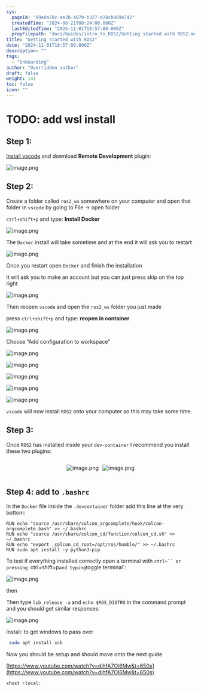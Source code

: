 ```yaml
---
sys:
  pageId: "89e0a78c-4e2b-4070-b327-d28cb0694742"
  createdTime: "2024-08-21T00:24:00.000Z"
  lastEditedTime: "2024-11-01T18:57:00.000Z"
  propFilepath: "docs/Guides/intro_to_ROS2/Getting started with ROS2.md"
title: "Getting started with ROS2"
date: "2024-11-01T18:57:00.000Z"
description: ""
tags:
  - "Onboarding"
author: "Overridden author"
draft: false
weight: 141
toc: false
icon: ""
---
```


# TODO: add wsl install

## Step 1:

[Install vscode](https://code.visualstudio.com/download) and download **Remote Development** plugin:

![image.png](https://prod-files-secure.s3.us-west-2.amazonaws.com/d518164a-d88e-44d1-a4ee-3adb3bd8bce0/efb52993-1881-4a40-b95e-6f020334f022/image.png?X-Amz-Algorithm=AWS4-HMAC-SHA256&X-Amz-Content-Sha256=UNSIGNED-PAYLOAD&X-Amz-Credential=ASIAZI2LB466YEMYRAZK%2F20250301%2Fus-west-2%2Fs3%2Faws4_request&X-Amz-Date=20250301T090744Z&X-Amz-Expires=3600&X-Amz-Security-Token=IQoJb3JpZ2luX2VjEGQaCXVzLXdlc3QtMiJGMEQCIHtP0m8UWcXZ0KgeW%2BKE0psTCgXki7C4EYF1dx7uDTasAiAfm3JkPyHoPWjlkJlnvoikiEwyUIoRSiW7xJ4%2B9WuPrCqIBAid%2F%2F%2F%2F%2F%2F%2F%2F%2F%2F8BEAAaDDYzNzQyMzE4MzgwNSIMwskumXdBxoWTdysLKtwDQIE006nSgVmKxS4tpw%2FPVGhkBSM4Lvn6teb5JDdZ08ce4F3jAR9BnBsLi%2F0UlN0LW3mfhryHSCmAwrnIoDRl8igtv5v7ViK50b3qD6asG4BgXOVbTFob1Y3mI4Ul1o%2FTF4a6YzW9ujdIgzw7Kg9g1LQ%2Fd2Wgd%2BsEu4zK4Gvlcll461cqn5hvgqmkB775xmmbNnqXD7cAY1dzOuhr5vk%2Fq%2FNVNjBQ1IOqJep2k4kCEQuWZdOuwf%2Fezl2H%2BLnUN9OGZw9lwJ63FfOrd6PD5NSJv3gQC95xabUFpM0unLhEOeKcgO1qbYR7NCv8%2Fl04%2F4vhaW1p76yiEiAgnKH6VFuPcdTf4%2F9QACWeho%2F6lSHYrlOV9iIFE%2FQDeAjj0N6k85mnjlOhUt%2FU9it9qW8z%2BhUx2gmLRo2vz0JVxCCtwuknKRYfRz5NZRdO5i%2FqAsBJ6WGmvB1HUHKb850C6Z0T7TOCKXrZsMa9YM0G5u5bg%2FZLpIGdJipT0OcaFJhMMYIo8%2FyUIIQ2gSks77tezv1llnGdcJTSZ1xYd51g66Tid0%2FXa6%2BqSD2%2FoAD%2Bzh3lG61ucZILbQ%2FBpzCgb2mTl4tXp1GjvHuv9IaiZDhowJZ93YQtoKTgKpghc%2Bg4xyl5JC4w5pCKvgY6pgHyZrEwYUWS2FhIXl%2FXzCInsr9LcFzdmO%2FfCTS%2Bl0Qwm0VRZaZtGOTE7OgAQK4jr0tqC7cLZJvVn5iX%2BgU3wxImyLUinMNRmLQ9FyMZUaXNonZHkTLkEZ%2F%2BbbA6RF7mtMaCjKspiZ4Wit0ClVRVX3BaPHPyLp1lqL3CQ32z1LSPpSvIzp5I38zQ%2Fpu%2B9iKDWnZOPBKvhOJucn1GOpoPtq0tidwq8gDP&X-Amz-Signature=60645fc9054fa53bba0fabd034e1712120e972f492ebe35d08dcccb5934e73f9&X-Amz-SignedHeaders=host&x-id=GetObject)

## Step 2:

Create a folder called `ros2_ws` somewhere on your computer and open that folder in `vscode` by going to File → open folder 

`ctrl+shift+p` and type: **Install Docker**

![image.png](https://prod-files-secure.s3.us-west-2.amazonaws.com/d518164a-d88e-44d1-a4ee-3adb3bd8bce0/2269dc0e-1cd5-47ff-bceb-c04ad9b2eab0/image.png?X-Amz-Algorithm=AWS4-HMAC-SHA256&X-Amz-Content-Sha256=UNSIGNED-PAYLOAD&X-Amz-Credential=ASIAZI2LB466YEMYRAZK%2F20250301%2Fus-west-2%2Fs3%2Faws4_request&X-Amz-Date=20250301T090744Z&X-Amz-Expires=3600&X-Amz-Security-Token=IQoJb3JpZ2luX2VjEGQaCXVzLXdlc3QtMiJGMEQCIHtP0m8UWcXZ0KgeW%2BKE0psTCgXki7C4EYF1dx7uDTasAiAfm3JkPyHoPWjlkJlnvoikiEwyUIoRSiW7xJ4%2B9WuPrCqIBAid%2F%2F%2F%2F%2F%2F%2F%2F%2F%2F8BEAAaDDYzNzQyMzE4MzgwNSIMwskumXdBxoWTdysLKtwDQIE006nSgVmKxS4tpw%2FPVGhkBSM4Lvn6teb5JDdZ08ce4F3jAR9BnBsLi%2F0UlN0LW3mfhryHSCmAwrnIoDRl8igtv5v7ViK50b3qD6asG4BgXOVbTFob1Y3mI4Ul1o%2FTF4a6YzW9ujdIgzw7Kg9g1LQ%2Fd2Wgd%2BsEu4zK4Gvlcll461cqn5hvgqmkB775xmmbNnqXD7cAY1dzOuhr5vk%2Fq%2FNVNjBQ1IOqJep2k4kCEQuWZdOuwf%2Fezl2H%2BLnUN9OGZw9lwJ63FfOrd6PD5NSJv3gQC95xabUFpM0unLhEOeKcgO1qbYR7NCv8%2Fl04%2F4vhaW1p76yiEiAgnKH6VFuPcdTf4%2F9QACWeho%2F6lSHYrlOV9iIFE%2FQDeAjj0N6k85mnjlOhUt%2FU9it9qW8z%2BhUx2gmLRo2vz0JVxCCtwuknKRYfRz5NZRdO5i%2FqAsBJ6WGmvB1HUHKb850C6Z0T7TOCKXrZsMa9YM0G5u5bg%2FZLpIGdJipT0OcaFJhMMYIo8%2FyUIIQ2gSks77tezv1llnGdcJTSZ1xYd51g66Tid0%2FXa6%2BqSD2%2FoAD%2Bzh3lG61ucZILbQ%2FBpzCgb2mTl4tXp1GjvHuv9IaiZDhowJZ93YQtoKTgKpghc%2Bg4xyl5JC4w5pCKvgY6pgHyZrEwYUWS2FhIXl%2FXzCInsr9LcFzdmO%2FfCTS%2Bl0Qwm0VRZaZtGOTE7OgAQK4jr0tqC7cLZJvVn5iX%2BgU3wxImyLUinMNRmLQ9FyMZUaXNonZHkTLkEZ%2F%2BbbA6RF7mtMaCjKspiZ4Wit0ClVRVX3BaPHPyLp1lqL3CQ32z1LSPpSvIzp5I38zQ%2Fpu%2B9iKDWnZOPBKvhOJucn1GOpoPtq0tidwq8gDP&X-Amz-Signature=74cca6f80d04d48c8ac7c62d33c3ea7e3096ba238449c2c4844311f888e50b05&X-Amz-SignedHeaders=host&x-id=GetObject)

The `Docker` install will take sometime and at the end it will ask you to restart

![image.png](https://prod-files-secure.s3.us-west-2.amazonaws.com/d518164a-d88e-44d1-a4ee-3adb3bd8bce0/ed233f78-be33-4b1f-b89c-9c346c0e961e/image.png?X-Amz-Algorithm=AWS4-HMAC-SHA256&X-Amz-Content-Sha256=UNSIGNED-PAYLOAD&X-Amz-Credential=ASIAZI2LB466YEMYRAZK%2F20250301%2Fus-west-2%2Fs3%2Faws4_request&X-Amz-Date=20250301T090744Z&X-Amz-Expires=3600&X-Amz-Security-Token=IQoJb3JpZ2luX2VjEGQaCXVzLXdlc3QtMiJGMEQCIHtP0m8UWcXZ0KgeW%2BKE0psTCgXki7C4EYF1dx7uDTasAiAfm3JkPyHoPWjlkJlnvoikiEwyUIoRSiW7xJ4%2B9WuPrCqIBAid%2F%2F%2F%2F%2F%2F%2F%2F%2F%2F8BEAAaDDYzNzQyMzE4MzgwNSIMwskumXdBxoWTdysLKtwDQIE006nSgVmKxS4tpw%2FPVGhkBSM4Lvn6teb5JDdZ08ce4F3jAR9BnBsLi%2F0UlN0LW3mfhryHSCmAwrnIoDRl8igtv5v7ViK50b3qD6asG4BgXOVbTFob1Y3mI4Ul1o%2FTF4a6YzW9ujdIgzw7Kg9g1LQ%2Fd2Wgd%2BsEu4zK4Gvlcll461cqn5hvgqmkB775xmmbNnqXD7cAY1dzOuhr5vk%2Fq%2FNVNjBQ1IOqJep2k4kCEQuWZdOuwf%2Fezl2H%2BLnUN9OGZw9lwJ63FfOrd6PD5NSJv3gQC95xabUFpM0unLhEOeKcgO1qbYR7NCv8%2Fl04%2F4vhaW1p76yiEiAgnKH6VFuPcdTf4%2F9QACWeho%2F6lSHYrlOV9iIFE%2FQDeAjj0N6k85mnjlOhUt%2FU9it9qW8z%2BhUx2gmLRo2vz0JVxCCtwuknKRYfRz5NZRdO5i%2FqAsBJ6WGmvB1HUHKb850C6Z0T7TOCKXrZsMa9YM0G5u5bg%2FZLpIGdJipT0OcaFJhMMYIo8%2FyUIIQ2gSks77tezv1llnGdcJTSZ1xYd51g66Tid0%2FXa6%2BqSD2%2FoAD%2Bzh3lG61ucZILbQ%2FBpzCgb2mTl4tXp1GjvHuv9IaiZDhowJZ93YQtoKTgKpghc%2Bg4xyl5JC4w5pCKvgY6pgHyZrEwYUWS2FhIXl%2FXzCInsr9LcFzdmO%2FfCTS%2Bl0Qwm0VRZaZtGOTE7OgAQK4jr0tqC7cLZJvVn5iX%2BgU3wxImyLUinMNRmLQ9FyMZUaXNonZHkTLkEZ%2F%2BbbA6RF7mtMaCjKspiZ4Wit0ClVRVX3BaPHPyLp1lqL3CQ32z1LSPpSvIzp5I38zQ%2Fpu%2B9iKDWnZOPBKvhOJucn1GOpoPtq0tidwq8gDP&X-Amz-Signature=d1132f80a3837eae33d0eb9e5406fe6403c5a68c87af78627866768c7dfa36bf&X-Amz-SignedHeaders=host&x-id=GetObject)

Once you restart open `Docker` and finish the installation

It will ask you to make an account but you can just press skip on the top right

![image.png](https://prod-files-secure.s3.us-west-2.amazonaws.com/d518164a-d88e-44d1-a4ee-3adb3bd8bce0/21010ad9-1659-4fd9-9f59-9932a09b2a3d/image.png?X-Amz-Algorithm=AWS4-HMAC-SHA256&X-Amz-Content-Sha256=UNSIGNED-PAYLOAD&X-Amz-Credential=ASIAZI2LB466YEMYRAZK%2F20250301%2Fus-west-2%2Fs3%2Faws4_request&X-Amz-Date=20250301T090744Z&X-Amz-Expires=3600&X-Amz-Security-Token=IQoJb3JpZ2luX2VjEGQaCXVzLXdlc3QtMiJGMEQCIHtP0m8UWcXZ0KgeW%2BKE0psTCgXki7C4EYF1dx7uDTasAiAfm3JkPyHoPWjlkJlnvoikiEwyUIoRSiW7xJ4%2B9WuPrCqIBAid%2F%2F%2F%2F%2F%2F%2F%2F%2F%2F8BEAAaDDYzNzQyMzE4MzgwNSIMwskumXdBxoWTdysLKtwDQIE006nSgVmKxS4tpw%2FPVGhkBSM4Lvn6teb5JDdZ08ce4F3jAR9BnBsLi%2F0UlN0LW3mfhryHSCmAwrnIoDRl8igtv5v7ViK50b3qD6asG4BgXOVbTFob1Y3mI4Ul1o%2FTF4a6YzW9ujdIgzw7Kg9g1LQ%2Fd2Wgd%2BsEu4zK4Gvlcll461cqn5hvgqmkB775xmmbNnqXD7cAY1dzOuhr5vk%2Fq%2FNVNjBQ1IOqJep2k4kCEQuWZdOuwf%2Fezl2H%2BLnUN9OGZw9lwJ63FfOrd6PD5NSJv3gQC95xabUFpM0unLhEOeKcgO1qbYR7NCv8%2Fl04%2F4vhaW1p76yiEiAgnKH6VFuPcdTf4%2F9QACWeho%2F6lSHYrlOV9iIFE%2FQDeAjj0N6k85mnjlOhUt%2FU9it9qW8z%2BhUx2gmLRo2vz0JVxCCtwuknKRYfRz5NZRdO5i%2FqAsBJ6WGmvB1HUHKb850C6Z0T7TOCKXrZsMa9YM0G5u5bg%2FZLpIGdJipT0OcaFJhMMYIo8%2FyUIIQ2gSks77tezv1llnGdcJTSZ1xYd51g66Tid0%2FXa6%2BqSD2%2FoAD%2Bzh3lG61ucZILbQ%2FBpzCgb2mTl4tXp1GjvHuv9IaiZDhowJZ93YQtoKTgKpghc%2Bg4xyl5JC4w5pCKvgY6pgHyZrEwYUWS2FhIXl%2FXzCInsr9LcFzdmO%2FfCTS%2Bl0Qwm0VRZaZtGOTE7OgAQK4jr0tqC7cLZJvVn5iX%2BgU3wxImyLUinMNRmLQ9FyMZUaXNonZHkTLkEZ%2F%2BbbA6RF7mtMaCjKspiZ4Wit0ClVRVX3BaPHPyLp1lqL3CQ32z1LSPpSvIzp5I38zQ%2Fpu%2B9iKDWnZOPBKvhOJucn1GOpoPtq0tidwq8gDP&X-Amz-Signature=c9bed355d88a1f7b651f5106eb383487555805e3972131c2909765962e8cbc36&X-Amz-SignedHeaders=host&x-id=GetObject)

Then reopen `vscode` and open the `ros2_ws` folder you just made

press `ctrl+shift+p` and type: **reopen in container**

![image.png](https://prod-files-secure.s3.us-west-2.amazonaws.com/d518164a-d88e-44d1-a4ee-3adb3bd8bce0/4e93b8c2-41ad-488c-8095-c74205196118/image.png?X-Amz-Algorithm=AWS4-HMAC-SHA256&X-Amz-Content-Sha256=UNSIGNED-PAYLOAD&X-Amz-Credential=ASIAZI2LB466YEMYRAZK%2F20250301%2Fus-west-2%2Fs3%2Faws4_request&X-Amz-Date=20250301T090744Z&X-Amz-Expires=3600&X-Amz-Security-Token=IQoJb3JpZ2luX2VjEGQaCXVzLXdlc3QtMiJGMEQCIHtP0m8UWcXZ0KgeW%2BKE0psTCgXki7C4EYF1dx7uDTasAiAfm3JkPyHoPWjlkJlnvoikiEwyUIoRSiW7xJ4%2B9WuPrCqIBAid%2F%2F%2F%2F%2F%2F%2F%2F%2F%2F8BEAAaDDYzNzQyMzE4MzgwNSIMwskumXdBxoWTdysLKtwDQIE006nSgVmKxS4tpw%2FPVGhkBSM4Lvn6teb5JDdZ08ce4F3jAR9BnBsLi%2F0UlN0LW3mfhryHSCmAwrnIoDRl8igtv5v7ViK50b3qD6asG4BgXOVbTFob1Y3mI4Ul1o%2FTF4a6YzW9ujdIgzw7Kg9g1LQ%2Fd2Wgd%2BsEu4zK4Gvlcll461cqn5hvgqmkB775xmmbNnqXD7cAY1dzOuhr5vk%2Fq%2FNVNjBQ1IOqJep2k4kCEQuWZdOuwf%2Fezl2H%2BLnUN9OGZw9lwJ63FfOrd6PD5NSJv3gQC95xabUFpM0unLhEOeKcgO1qbYR7NCv8%2Fl04%2F4vhaW1p76yiEiAgnKH6VFuPcdTf4%2F9QACWeho%2F6lSHYrlOV9iIFE%2FQDeAjj0N6k85mnjlOhUt%2FU9it9qW8z%2BhUx2gmLRo2vz0JVxCCtwuknKRYfRz5NZRdO5i%2FqAsBJ6WGmvB1HUHKb850C6Z0T7TOCKXrZsMa9YM0G5u5bg%2FZLpIGdJipT0OcaFJhMMYIo8%2FyUIIQ2gSks77tezv1llnGdcJTSZ1xYd51g66Tid0%2FXa6%2BqSD2%2FoAD%2Bzh3lG61ucZILbQ%2FBpzCgb2mTl4tXp1GjvHuv9IaiZDhowJZ93YQtoKTgKpghc%2Bg4xyl5JC4w5pCKvgY6pgHyZrEwYUWS2FhIXl%2FXzCInsr9LcFzdmO%2FfCTS%2Bl0Qwm0VRZaZtGOTE7OgAQK4jr0tqC7cLZJvVn5iX%2BgU3wxImyLUinMNRmLQ9FyMZUaXNonZHkTLkEZ%2F%2BbbA6RF7mtMaCjKspiZ4Wit0ClVRVX3BaPHPyLp1lqL3CQ32z1LSPpSvIzp5I38zQ%2Fpu%2B9iKDWnZOPBKvhOJucn1GOpoPtq0tidwq8gDP&X-Amz-Signature=a079c363dde67e3d7e60ddafd67034780730978463e61a7ef75b5b56975f024c&X-Amz-SignedHeaders=host&x-id=GetObject)

Choose “Add configuration to workspace”

![image.png](https://prod-files-secure.s3.us-west-2.amazonaws.com/d518164a-d88e-44d1-a4ee-3adb3bd8bce0/9560b282-5060-4989-ba37-97e7b2c22476/image.png?X-Amz-Algorithm=AWS4-HMAC-SHA256&X-Amz-Content-Sha256=UNSIGNED-PAYLOAD&X-Amz-Credential=ASIAZI2LB466YEMYRAZK%2F20250301%2Fus-west-2%2Fs3%2Faws4_request&X-Amz-Date=20250301T090744Z&X-Amz-Expires=3600&X-Amz-Security-Token=IQoJb3JpZ2luX2VjEGQaCXVzLXdlc3QtMiJGMEQCIHtP0m8UWcXZ0KgeW%2BKE0psTCgXki7C4EYF1dx7uDTasAiAfm3JkPyHoPWjlkJlnvoikiEwyUIoRSiW7xJ4%2B9WuPrCqIBAid%2F%2F%2F%2F%2F%2F%2F%2F%2F%2F8BEAAaDDYzNzQyMzE4MzgwNSIMwskumXdBxoWTdysLKtwDQIE006nSgVmKxS4tpw%2FPVGhkBSM4Lvn6teb5JDdZ08ce4F3jAR9BnBsLi%2F0UlN0LW3mfhryHSCmAwrnIoDRl8igtv5v7ViK50b3qD6asG4BgXOVbTFob1Y3mI4Ul1o%2FTF4a6YzW9ujdIgzw7Kg9g1LQ%2Fd2Wgd%2BsEu4zK4Gvlcll461cqn5hvgqmkB775xmmbNnqXD7cAY1dzOuhr5vk%2Fq%2FNVNjBQ1IOqJep2k4kCEQuWZdOuwf%2Fezl2H%2BLnUN9OGZw9lwJ63FfOrd6PD5NSJv3gQC95xabUFpM0unLhEOeKcgO1qbYR7NCv8%2Fl04%2F4vhaW1p76yiEiAgnKH6VFuPcdTf4%2F9QACWeho%2F6lSHYrlOV9iIFE%2FQDeAjj0N6k85mnjlOhUt%2FU9it9qW8z%2BhUx2gmLRo2vz0JVxCCtwuknKRYfRz5NZRdO5i%2FqAsBJ6WGmvB1HUHKb850C6Z0T7TOCKXrZsMa9YM0G5u5bg%2FZLpIGdJipT0OcaFJhMMYIo8%2FyUIIQ2gSks77tezv1llnGdcJTSZ1xYd51g66Tid0%2FXa6%2BqSD2%2FoAD%2Bzh3lG61ucZILbQ%2FBpzCgb2mTl4tXp1GjvHuv9IaiZDhowJZ93YQtoKTgKpghc%2Bg4xyl5JC4w5pCKvgY6pgHyZrEwYUWS2FhIXl%2FXzCInsr9LcFzdmO%2FfCTS%2Bl0Qwm0VRZaZtGOTE7OgAQK4jr0tqC7cLZJvVn5iX%2BgU3wxImyLUinMNRmLQ9FyMZUaXNonZHkTLkEZ%2F%2BbbA6RF7mtMaCjKspiZ4Wit0ClVRVX3BaPHPyLp1lqL3CQ32z1LSPpSvIzp5I38zQ%2Fpu%2B9iKDWnZOPBKvhOJucn1GOpoPtq0tidwq8gDP&X-Amz-Signature=9ad53621c086935484c848fa42c2170a261592fab523e0605db1f4ec34c7f1b2&X-Amz-SignedHeaders=host&x-id=GetObject)

![image.png](https://prod-files-secure.s3.us-west-2.amazonaws.com/d518164a-d88e-44d1-a4ee-3adb3bd8bce0/2ee63f81-886b-48e8-a553-dc6e5eac99e4/image.png?X-Amz-Algorithm=AWS4-HMAC-SHA256&X-Amz-Content-Sha256=UNSIGNED-PAYLOAD&X-Amz-Credential=ASIAZI2LB466YEMYRAZK%2F20250301%2Fus-west-2%2Fs3%2Faws4_request&X-Amz-Date=20250301T090744Z&X-Amz-Expires=3600&X-Amz-Security-Token=IQoJb3JpZ2luX2VjEGQaCXVzLXdlc3QtMiJGMEQCIHtP0m8UWcXZ0KgeW%2BKE0psTCgXki7C4EYF1dx7uDTasAiAfm3JkPyHoPWjlkJlnvoikiEwyUIoRSiW7xJ4%2B9WuPrCqIBAid%2F%2F%2F%2F%2F%2F%2F%2F%2F%2F8BEAAaDDYzNzQyMzE4MzgwNSIMwskumXdBxoWTdysLKtwDQIE006nSgVmKxS4tpw%2FPVGhkBSM4Lvn6teb5JDdZ08ce4F3jAR9BnBsLi%2F0UlN0LW3mfhryHSCmAwrnIoDRl8igtv5v7ViK50b3qD6asG4BgXOVbTFob1Y3mI4Ul1o%2FTF4a6YzW9ujdIgzw7Kg9g1LQ%2Fd2Wgd%2BsEu4zK4Gvlcll461cqn5hvgqmkB775xmmbNnqXD7cAY1dzOuhr5vk%2Fq%2FNVNjBQ1IOqJep2k4kCEQuWZdOuwf%2Fezl2H%2BLnUN9OGZw9lwJ63FfOrd6PD5NSJv3gQC95xabUFpM0unLhEOeKcgO1qbYR7NCv8%2Fl04%2F4vhaW1p76yiEiAgnKH6VFuPcdTf4%2F9QACWeho%2F6lSHYrlOV9iIFE%2FQDeAjj0N6k85mnjlOhUt%2FU9it9qW8z%2BhUx2gmLRo2vz0JVxCCtwuknKRYfRz5NZRdO5i%2FqAsBJ6WGmvB1HUHKb850C6Z0T7TOCKXrZsMa9YM0G5u5bg%2FZLpIGdJipT0OcaFJhMMYIo8%2FyUIIQ2gSks77tezv1llnGdcJTSZ1xYd51g66Tid0%2FXa6%2BqSD2%2FoAD%2Bzh3lG61ucZILbQ%2FBpzCgb2mTl4tXp1GjvHuv9IaiZDhowJZ93YQtoKTgKpghc%2Bg4xyl5JC4w5pCKvgY6pgHyZrEwYUWS2FhIXl%2FXzCInsr9LcFzdmO%2FfCTS%2Bl0Qwm0VRZaZtGOTE7OgAQK4jr0tqC7cLZJvVn5iX%2BgU3wxImyLUinMNRmLQ9FyMZUaXNonZHkTLkEZ%2F%2BbbA6RF7mtMaCjKspiZ4Wit0ClVRVX3BaPHPyLp1lqL3CQ32z1LSPpSvIzp5I38zQ%2Fpu%2B9iKDWnZOPBKvhOJucn1GOpoPtq0tidwq8gDP&X-Amz-Signature=34e7a4a8f6b3f77afdf5ab6e49387893814c94950d22ae5d73c7d5c2d4a1bd9c&X-Amz-SignedHeaders=host&x-id=GetObject)

![image.png](https://prod-files-secure.s3.us-west-2.amazonaws.com/d518164a-d88e-44d1-a4ee-3adb3bd8bce0/ae1580b2-b048-407e-aed9-b584224a7a04/image.png?X-Amz-Algorithm=AWS4-HMAC-SHA256&X-Amz-Content-Sha256=UNSIGNED-PAYLOAD&X-Amz-Credential=ASIAZI2LB466YEMYRAZK%2F20250301%2Fus-west-2%2Fs3%2Faws4_request&X-Amz-Date=20250301T090744Z&X-Amz-Expires=3600&X-Amz-Security-Token=IQoJb3JpZ2luX2VjEGQaCXVzLXdlc3QtMiJGMEQCIHtP0m8UWcXZ0KgeW%2BKE0psTCgXki7C4EYF1dx7uDTasAiAfm3JkPyHoPWjlkJlnvoikiEwyUIoRSiW7xJ4%2B9WuPrCqIBAid%2F%2F%2F%2F%2F%2F%2F%2F%2F%2F8BEAAaDDYzNzQyMzE4MzgwNSIMwskumXdBxoWTdysLKtwDQIE006nSgVmKxS4tpw%2FPVGhkBSM4Lvn6teb5JDdZ08ce4F3jAR9BnBsLi%2F0UlN0LW3mfhryHSCmAwrnIoDRl8igtv5v7ViK50b3qD6asG4BgXOVbTFob1Y3mI4Ul1o%2FTF4a6YzW9ujdIgzw7Kg9g1LQ%2Fd2Wgd%2BsEu4zK4Gvlcll461cqn5hvgqmkB775xmmbNnqXD7cAY1dzOuhr5vk%2Fq%2FNVNjBQ1IOqJep2k4kCEQuWZdOuwf%2Fezl2H%2BLnUN9OGZw9lwJ63FfOrd6PD5NSJv3gQC95xabUFpM0unLhEOeKcgO1qbYR7NCv8%2Fl04%2F4vhaW1p76yiEiAgnKH6VFuPcdTf4%2F9QACWeho%2F6lSHYrlOV9iIFE%2FQDeAjj0N6k85mnjlOhUt%2FU9it9qW8z%2BhUx2gmLRo2vz0JVxCCtwuknKRYfRz5NZRdO5i%2FqAsBJ6WGmvB1HUHKb850C6Z0T7TOCKXrZsMa9YM0G5u5bg%2FZLpIGdJipT0OcaFJhMMYIo8%2FyUIIQ2gSks77tezv1llnGdcJTSZ1xYd51g66Tid0%2FXa6%2BqSD2%2FoAD%2Bzh3lG61ucZILbQ%2FBpzCgb2mTl4tXp1GjvHuv9IaiZDhowJZ93YQtoKTgKpghc%2Bg4xyl5JC4w5pCKvgY6pgHyZrEwYUWS2FhIXl%2FXzCInsr9LcFzdmO%2FfCTS%2Bl0Qwm0VRZaZtGOTE7OgAQK4jr0tqC7cLZJvVn5iX%2BgU3wxImyLUinMNRmLQ9FyMZUaXNonZHkTLkEZ%2F%2BbbA6RF7mtMaCjKspiZ4Wit0ClVRVX3BaPHPyLp1lqL3CQ32z1LSPpSvIzp5I38zQ%2Fpu%2B9iKDWnZOPBKvhOJucn1GOpoPtq0tidwq8gDP&X-Amz-Signature=b35409bde9f7d31b84a95487f910b60473d94c71a33a2aec3706967be0b79e13&X-Amz-SignedHeaders=host&x-id=GetObject)

![image.png](https://prod-files-secure.s3.us-west-2.amazonaws.com/d518164a-d88e-44d1-a4ee-3adb3bd8bce0/53255b28-f75e-430f-b9e3-c0ac8577e42b/image.png?X-Amz-Algorithm=AWS4-HMAC-SHA256&X-Amz-Content-Sha256=UNSIGNED-PAYLOAD&X-Amz-Credential=ASIAZI2LB466YEMYRAZK%2F20250301%2Fus-west-2%2Fs3%2Faws4_request&X-Amz-Date=20250301T090744Z&X-Amz-Expires=3600&X-Amz-Security-Token=IQoJb3JpZ2luX2VjEGQaCXVzLXdlc3QtMiJGMEQCIHtP0m8UWcXZ0KgeW%2BKE0psTCgXki7C4EYF1dx7uDTasAiAfm3JkPyHoPWjlkJlnvoikiEwyUIoRSiW7xJ4%2B9WuPrCqIBAid%2F%2F%2F%2F%2F%2F%2F%2F%2F%2F8BEAAaDDYzNzQyMzE4MzgwNSIMwskumXdBxoWTdysLKtwDQIE006nSgVmKxS4tpw%2FPVGhkBSM4Lvn6teb5JDdZ08ce4F3jAR9BnBsLi%2F0UlN0LW3mfhryHSCmAwrnIoDRl8igtv5v7ViK50b3qD6asG4BgXOVbTFob1Y3mI4Ul1o%2FTF4a6YzW9ujdIgzw7Kg9g1LQ%2Fd2Wgd%2BsEu4zK4Gvlcll461cqn5hvgqmkB775xmmbNnqXD7cAY1dzOuhr5vk%2Fq%2FNVNjBQ1IOqJep2k4kCEQuWZdOuwf%2Fezl2H%2BLnUN9OGZw9lwJ63FfOrd6PD5NSJv3gQC95xabUFpM0unLhEOeKcgO1qbYR7NCv8%2Fl04%2F4vhaW1p76yiEiAgnKH6VFuPcdTf4%2F9QACWeho%2F6lSHYrlOV9iIFE%2FQDeAjj0N6k85mnjlOhUt%2FU9it9qW8z%2BhUx2gmLRo2vz0JVxCCtwuknKRYfRz5NZRdO5i%2FqAsBJ6WGmvB1HUHKb850C6Z0T7TOCKXrZsMa9YM0G5u5bg%2FZLpIGdJipT0OcaFJhMMYIo8%2FyUIIQ2gSks77tezv1llnGdcJTSZ1xYd51g66Tid0%2FXa6%2BqSD2%2FoAD%2Bzh3lG61ucZILbQ%2FBpzCgb2mTl4tXp1GjvHuv9IaiZDhowJZ93YQtoKTgKpghc%2Bg4xyl5JC4w5pCKvgY6pgHyZrEwYUWS2FhIXl%2FXzCInsr9LcFzdmO%2FfCTS%2Bl0Qwm0VRZaZtGOTE7OgAQK4jr0tqC7cLZJvVn5iX%2BgU3wxImyLUinMNRmLQ9FyMZUaXNonZHkTLkEZ%2F%2BbbA6RF7mtMaCjKspiZ4Wit0ClVRVX3BaPHPyLp1lqL3CQ32z1LSPpSvIzp5I38zQ%2Fpu%2B9iKDWnZOPBKvhOJucn1GOpoPtq0tidwq8gDP&X-Amz-Signature=96a7e85dcba081237bab7be641f6725c44747b27c6565c38bbc47331bc9eb399&X-Amz-SignedHeaders=host&x-id=GetObject)

![image.png](https://prod-files-secure.s3.us-west-2.amazonaws.com/d518164a-d88e-44d1-a4ee-3adb3bd8bce0/7c562767-5af9-4ffb-97d1-327bcdf4ee00/image.png?X-Amz-Algorithm=AWS4-HMAC-SHA256&X-Amz-Content-Sha256=UNSIGNED-PAYLOAD&X-Amz-Credential=ASIAZI2LB466YEMYRAZK%2F20250301%2Fus-west-2%2Fs3%2Faws4_request&X-Amz-Date=20250301T090744Z&X-Amz-Expires=3600&X-Amz-Security-Token=IQoJb3JpZ2luX2VjEGQaCXVzLXdlc3QtMiJGMEQCIHtP0m8UWcXZ0KgeW%2BKE0psTCgXki7C4EYF1dx7uDTasAiAfm3JkPyHoPWjlkJlnvoikiEwyUIoRSiW7xJ4%2B9WuPrCqIBAid%2F%2F%2F%2F%2F%2F%2F%2F%2F%2F8BEAAaDDYzNzQyMzE4MzgwNSIMwskumXdBxoWTdysLKtwDQIE006nSgVmKxS4tpw%2FPVGhkBSM4Lvn6teb5JDdZ08ce4F3jAR9BnBsLi%2F0UlN0LW3mfhryHSCmAwrnIoDRl8igtv5v7ViK50b3qD6asG4BgXOVbTFob1Y3mI4Ul1o%2FTF4a6YzW9ujdIgzw7Kg9g1LQ%2Fd2Wgd%2BsEu4zK4Gvlcll461cqn5hvgqmkB775xmmbNnqXD7cAY1dzOuhr5vk%2Fq%2FNVNjBQ1IOqJep2k4kCEQuWZdOuwf%2Fezl2H%2BLnUN9OGZw9lwJ63FfOrd6PD5NSJv3gQC95xabUFpM0unLhEOeKcgO1qbYR7NCv8%2Fl04%2F4vhaW1p76yiEiAgnKH6VFuPcdTf4%2F9QACWeho%2F6lSHYrlOV9iIFE%2FQDeAjj0N6k85mnjlOhUt%2FU9it9qW8z%2BhUx2gmLRo2vz0JVxCCtwuknKRYfRz5NZRdO5i%2FqAsBJ6WGmvB1HUHKb850C6Z0T7TOCKXrZsMa9YM0G5u5bg%2FZLpIGdJipT0OcaFJhMMYIo8%2FyUIIQ2gSks77tezv1llnGdcJTSZ1xYd51g66Tid0%2FXa6%2BqSD2%2FoAD%2Bzh3lG61ucZILbQ%2FBpzCgb2mTl4tXp1GjvHuv9IaiZDhowJZ93YQtoKTgKpghc%2Bg4xyl5JC4w5pCKvgY6pgHyZrEwYUWS2FhIXl%2FXzCInsr9LcFzdmO%2FfCTS%2Bl0Qwm0VRZaZtGOTE7OgAQK4jr0tqC7cLZJvVn5iX%2BgU3wxImyLUinMNRmLQ9FyMZUaXNonZHkTLkEZ%2F%2BbbA6RF7mtMaCjKspiZ4Wit0ClVRVX3BaPHPyLp1lqL3CQ32z1LSPpSvIzp5I38zQ%2Fpu%2B9iKDWnZOPBKvhOJucn1GOpoPtq0tidwq8gDP&X-Amz-Signature=59757698fda80cf2ec7d4328faf7d3ef44625abd8c7a99dbbf87e28a8d073547&X-Amz-SignedHeaders=host&x-id=GetObject)

`vscode` will now install `ROS2` onto your computer so this may take some time.

## Step 3:

Once `ROS2` has installed inside your `dev-container` I recommend you install these two plugins:

<div style="display: flex;flex-direction: row; column-gap:10px; max-width: 630px;justify-content: center;">
<div>

![image.png](https://prod-files-secure.s3.us-west-2.amazonaws.com/d518164a-d88e-44d1-a4ee-3adb3bd8bce0/3fc3d550-5a54-4ba1-ba6b-faa01cdb7369/image.png?X-Amz-Algorithm=AWS4-HMAC-SHA256&X-Amz-Content-Sha256=UNSIGNED-PAYLOAD&X-Amz-Credential=ASIAZI2LB466W53RO2RX%2F20250301%2Fus-west-2%2Fs3%2Faws4_request&X-Amz-Date=20250301T090747Z&X-Amz-Expires=3600&X-Amz-Security-Token=IQoJb3JpZ2luX2VjEGQaCXVzLXdlc3QtMiJGMEQCIAJEHRz2xPArewhGD4xpcvdBqLCr4qlSu%2BpjdpLLrInzAiBM7fPwEkAZqaQHKVmpLzi6vTCWYp2G7X9Pf5R1vQ0XICqIBAid%2F%2F%2F%2F%2F%2F%2F%2F%2F%2F8BEAAaDDYzNzQyMzE4MzgwNSIM9YukXO%2FUlpYGzvdvKtwD%2BO%2B9fqAxjxQZlYb%2BkrtAxnrJb%2B9fKXy1xw0OZ4t0a5z43uZ%2Fx4HxvLvA%2BoAyAnxxC72A7pKdQp7CH2M0CP7Is0oWjt1fthLL2XGs8d76p%2FEpV32MJkoC3P5D%2F8yoy1N6q2UUVq0qztlho2Z%2BmSwKzqyDN9EXjM2rVGYo3DJhSImnjO0RI2GXeZdeXkq%2Bv0lng127t6FAflpBOLqKDXLFHRj%2F703LjRgJLqETPhzN8j9NsW3WmbknJ5zrHiXJJH3Bh4xzQ4HeBbNyCVAgLcw%2BFgiRj3QtUmKFeS0yrfVomzDBM3byIbogBQNxXyZYCxsZAdI6nanR%2B0d1qxF%2B1ukAz0vINeWsrlb1uvEVzJEWsHvAgkEhZSghhuDbj9a5PGQtEE1uCxQ4AcYyJf0oXdNsw0W6exkuISrTciamJ1dbKGr1kPymQsztykQ4CMA0A%2F4DpyNnlOfE4ei%2FPB6ULwQckFZn3X9tmANXVzqxhNAMMJ136GQ2aEUIJZNY1X9U2NIpqS7Avj66VzB%2B2kaCh0avHqmgezk0hAtHjWFKTcBJ4gB%2FwmlOzz0ZuMQ0V%2BanDT%2F5XABHwd1xVVxv%2BBspLouDkgGn9sXcOp1jj11tHd1EhzCouLGQKgtuXY7SAjIwn5CKvgY6pgErrKhfPYwMqsZ5wI4BOHKdz6sYaPwTwp%2BQq7aEw76aeOHvlof8PRiPU%2FYerBnD67kJ%2Bn2rkE4aZ%2FvrbrKPkrVh6B59XsyuRNZ%2BS%2B5QZ1TcGyCZIzEcRdTkxEMldHebeUMi3LqSwqYS2vdclbHMu5NkCf7f4yUu18rH6lGIg4k7XaNwYk4YnCJIwnNmop1vkvNtjME7e%2B0MQTGZ63am9UyMFhxaNiHY&X-Amz-Signature=303dc7b03e5cbbbc1029a378ff5bc42de881b51d0ff9b94105ec91bd821e46a8&X-Amz-SignedHeaders=host&x-id=GetObject)

</div>
<div>

![image.png](https://prod-files-secure.s3.us-west-2.amazonaws.com/d518164a-d88e-44d1-a4ee-3adb3bd8bce0/d994cc66-13c2-4093-a5a3-f84cf4601a82/image.png?X-Amz-Algorithm=AWS4-HMAC-SHA256&X-Amz-Content-Sha256=UNSIGNED-PAYLOAD&X-Amz-Credential=ASIAZI2LB46634N5ORSB%2F20250301%2Fus-west-2%2Fs3%2Faws4_request&X-Amz-Date=20250301T090747Z&X-Amz-Expires=3600&X-Amz-Security-Token=IQoJb3JpZ2luX2VjEGQaCXVzLXdlc3QtMiJIMEYCIQCz%2FhHNyQhv5tda6I2WECUa32cx8sBS5XmDe7M32Q9SDAIhAMqXyhcfx3tIlkzAUSpvXYRRk%2BomJU01WP4pkaIwkDTBKogECJ3%2F%2F%2F%2F%2F%2F%2F%2F%2F%2FwEQABoMNjM3NDIzMTgzODA1IgzZMJEaPNnPFK1F5C4q3AO2CV6VYPBVrt8VdLJlkWIUOHujnX3H%2Bxy%2BtPMczX4xD%2BzO6zxhQru14VwK0OM6pi1Kc6W2FaiLlhM9CI%2FmnAsJh%2F8KvNfsKEbwJzEEEDeaXxOQ8IAUiJG6RZEikjHGVLaZW0jWapWm9JLP%2Fii6gOOcKxdEVxpclzefPqqjBBnvM%2FXthOiN5%2B0UOSQRKpZ4r5ietuuLIp3AS12KhmihWU9WAOzMamqklpN63S4JoNLH0kQxp4jhWull1zxtd9IFQPiIqWrHpCiEL6T3MyfQzopb0OMpfWuIqhagq2P3KhUm66bQxHn%2FrnRpAdhuAInOyoRQo1%2FUZeH9TwOxu30vaBWux%2FoTl0IM%2FMzE06UpWUjz3DFV9SPHKVKpGXgfw02Z%2FWSpF4I7El%2Fa99BzRM8os66esv%2Fjh8mkjNqZLdsBDhqpfJzucwc7SPfl5hFQ1u33lgDz1SvvNG8SS6zFa1q%2B7AraKHyIWilDzxA0jHTA2FRI8XWGflI6iBuKOMscaIfUy2yXZWqCmz%2FIUoUZMhddPKj5DV80UUI7ZIOHOd%2FPaMKsHuXyr6tHibivYyDbmdp%2Foxq02ILcsNXB3eo6SOe%2FB0CS4awowB5cFG2GHDVcaJXYuSr46oud1O7yf2z1EDC%2FkIq%2BBjqkAc4ZtpnpUwvKDf7hlGXfCEzujIRFGRRxO8tlv27ZLYaI1x%2Fb0efk%2BxV0ijwqMslG%2BPqnx1gmqepdZ4JSwGbr%2BmTvAw%2FE6uh6KPZvZ9eYriUYU0ksnC14bKMBB0wircYBAh5RbKAxUsYTtFp%2FMJVxwHpNahqtVhizhN8CaFWwJQOp%2FBc7knbgDPFUgEa%2BveloQGgVDomOsFEOaEPAg1od2y7X4OAx&X-Amz-Signature=36de903c64889cfaacaaeccdd49961179096075c9aa606554bd0b0c7f3826028&X-Amz-SignedHeaders=host&x-id=GetObject)

</div>
</div>

## Step 4: add to `.bashrc`

In the `Docker` file inside the `.devcontainer` folder add this line at the very bottom: 

```docker
RUN echo "source /usr/share/colcon_argcomplete/hook/colcon-argcomplete.bash" >> ~/.bashrc
RUN echo "source /usr/share/colcon_cd/function/colcon_cd.sh" >> ~/.bashrc
RUN echo "export _colcon_cd_root=/opt/ros/humble/" >> ~/.bashrc
RUN sudo apt install -y python3-pip 
```

To test if everything installed correctly open a terminal with `ctrl+`` or pressing `ctrl+shift+p` and typing `toggle terminal`:

![image.png](https://prod-files-secure.s3.us-west-2.amazonaws.com/d518164a-d88e-44d1-a4ee-3adb3bd8bce0/6a4943d8-b04e-4c02-9a58-775f3384d1a5/image.png?X-Amz-Algorithm=AWS4-HMAC-SHA256&X-Amz-Content-Sha256=UNSIGNED-PAYLOAD&X-Amz-Credential=ASIAZI2LB466YEMYRAZK%2F20250301%2Fus-west-2%2Fs3%2Faws4_request&X-Amz-Date=20250301T090744Z&X-Amz-Expires=3600&X-Amz-Security-Token=IQoJb3JpZ2luX2VjEGQaCXVzLXdlc3QtMiJGMEQCIHtP0m8UWcXZ0KgeW%2BKE0psTCgXki7C4EYF1dx7uDTasAiAfm3JkPyHoPWjlkJlnvoikiEwyUIoRSiW7xJ4%2B9WuPrCqIBAid%2F%2F%2F%2F%2F%2F%2F%2F%2F%2F8BEAAaDDYzNzQyMzE4MzgwNSIMwskumXdBxoWTdysLKtwDQIE006nSgVmKxS4tpw%2FPVGhkBSM4Lvn6teb5JDdZ08ce4F3jAR9BnBsLi%2F0UlN0LW3mfhryHSCmAwrnIoDRl8igtv5v7ViK50b3qD6asG4BgXOVbTFob1Y3mI4Ul1o%2FTF4a6YzW9ujdIgzw7Kg9g1LQ%2Fd2Wgd%2BsEu4zK4Gvlcll461cqn5hvgqmkB775xmmbNnqXD7cAY1dzOuhr5vk%2Fq%2FNVNjBQ1IOqJep2k4kCEQuWZdOuwf%2Fezl2H%2BLnUN9OGZw9lwJ63FfOrd6PD5NSJv3gQC95xabUFpM0unLhEOeKcgO1qbYR7NCv8%2Fl04%2F4vhaW1p76yiEiAgnKH6VFuPcdTf4%2F9QACWeho%2F6lSHYrlOV9iIFE%2FQDeAjj0N6k85mnjlOhUt%2FU9it9qW8z%2BhUx2gmLRo2vz0JVxCCtwuknKRYfRz5NZRdO5i%2FqAsBJ6WGmvB1HUHKb850C6Z0T7TOCKXrZsMa9YM0G5u5bg%2FZLpIGdJipT0OcaFJhMMYIo8%2FyUIIQ2gSks77tezv1llnGdcJTSZ1xYd51g66Tid0%2FXa6%2BqSD2%2FoAD%2Bzh3lG61ucZILbQ%2FBpzCgb2mTl4tXp1GjvHuv9IaiZDhowJZ93YQtoKTgKpghc%2Bg4xyl5JC4w5pCKvgY6pgHyZrEwYUWS2FhIXl%2FXzCInsr9LcFzdmO%2FfCTS%2Bl0Qwm0VRZaZtGOTE7OgAQK4jr0tqC7cLZJvVn5iX%2BgU3wxImyLUinMNRmLQ9FyMZUaXNonZHkTLkEZ%2F%2BbbA6RF7mtMaCjKspiZ4Wit0ClVRVX3BaPHPyLp1lqL3CQ32z1LSPpSvIzp5I38zQ%2Fpu%2B9iKDWnZOPBKvhOJucn1GOpoPtq0tidwq8gDP&X-Amz-Signature=e38cda035e67f4da1ed9444cd2afde486f2a240da90374f3b1486002f46f40e1&X-Amz-SignedHeaders=host&x-id=GetObject)

then 

Then type `lsb_release -a` and `echo $ROS_DISTRO` in the command prompt and you should get similar responses:

![image.png](https://prod-files-secure.s3.us-west-2.amazonaws.com/d518164a-d88e-44d1-a4ee-3adb3bd8bce0/3e635dec-a805-4e85-8b9e-d000e5b71a4e/image.png?X-Amz-Algorithm=AWS4-HMAC-SHA256&X-Amz-Content-Sha256=UNSIGNED-PAYLOAD&X-Amz-Credential=ASIAZI2LB466YEMYRAZK%2F20250301%2Fus-west-2%2Fs3%2Faws4_request&X-Amz-Date=20250301T090744Z&X-Amz-Expires=3600&X-Amz-Security-Token=IQoJb3JpZ2luX2VjEGQaCXVzLXdlc3QtMiJGMEQCIHtP0m8UWcXZ0KgeW%2BKE0psTCgXki7C4EYF1dx7uDTasAiAfm3JkPyHoPWjlkJlnvoikiEwyUIoRSiW7xJ4%2B9WuPrCqIBAid%2F%2F%2F%2F%2F%2F%2F%2F%2F%2F8BEAAaDDYzNzQyMzE4MzgwNSIMwskumXdBxoWTdysLKtwDQIE006nSgVmKxS4tpw%2FPVGhkBSM4Lvn6teb5JDdZ08ce4F3jAR9BnBsLi%2F0UlN0LW3mfhryHSCmAwrnIoDRl8igtv5v7ViK50b3qD6asG4BgXOVbTFob1Y3mI4Ul1o%2FTF4a6YzW9ujdIgzw7Kg9g1LQ%2Fd2Wgd%2BsEu4zK4Gvlcll461cqn5hvgqmkB775xmmbNnqXD7cAY1dzOuhr5vk%2Fq%2FNVNjBQ1IOqJep2k4kCEQuWZdOuwf%2Fezl2H%2BLnUN9OGZw9lwJ63FfOrd6PD5NSJv3gQC95xabUFpM0unLhEOeKcgO1qbYR7NCv8%2Fl04%2F4vhaW1p76yiEiAgnKH6VFuPcdTf4%2F9QACWeho%2F6lSHYrlOV9iIFE%2FQDeAjj0N6k85mnjlOhUt%2FU9it9qW8z%2BhUx2gmLRo2vz0JVxCCtwuknKRYfRz5NZRdO5i%2FqAsBJ6WGmvB1HUHKb850C6Z0T7TOCKXrZsMa9YM0G5u5bg%2FZLpIGdJipT0OcaFJhMMYIo8%2FyUIIQ2gSks77tezv1llnGdcJTSZ1xYd51g66Tid0%2FXa6%2BqSD2%2FoAD%2Bzh3lG61ucZILbQ%2FBpzCgb2mTl4tXp1GjvHuv9IaiZDhowJZ93YQtoKTgKpghc%2Bg4xyl5JC4w5pCKvgY6pgHyZrEwYUWS2FhIXl%2FXzCInsr9LcFzdmO%2FfCTS%2Bl0Qwm0VRZaZtGOTE7OgAQK4jr0tqC7cLZJvVn5iX%2BgU3wxImyLUinMNRmLQ9FyMZUaXNonZHkTLkEZ%2F%2BbbA6RF7mtMaCjKspiZ4Wit0ClVRVX3BaPHPyLp1lqL3CQ32z1LSPpSvIzp5I38zQ%2Fpu%2B9iKDWnZOPBKvhOJucn1GOpoPtq0tidwq8gDP&X-Amz-Signature=ba246b19ca7e60180825e6c082f9d579b68c1db587d17fae9e61e60354384f04&X-Amz-SignedHeaders=host&x-id=GetObject)

Install:  to get windows to pass over

```bash
 sudo apt install xcb
```

Now you should be setup and should move onto the next guide 

[https://www.youtube.com/watch?v=dihfA7Ol6Mw&t=650s](https://www.youtube.com/watch?v=dihfA7Ol6Mw&t=650s)

```python
xhost +local:
```
